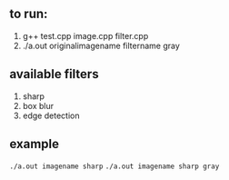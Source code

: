 ## to run:
1. g++ test.cpp image.cpp filter.cpp
2. ./a.out originalimagename filtername gray

## available filters
1. sharp
2. box blur
3. edge detection

## example

`./a.out imagename sharp`
`./a.out imagename sharp gray`

